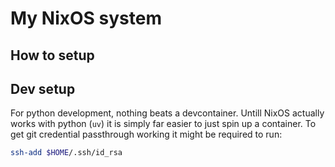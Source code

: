 # My NixOS system

## How to setup

## Dev setup

For python development, nothing beats a devcontainer. Untill NixOS actually works with python (`uv`) it is simply far easier to just spin up a container. To get git credential passthrough working it might be required to run:

``` sh
ssh-add $HOME/.ssh/id_rsa
```